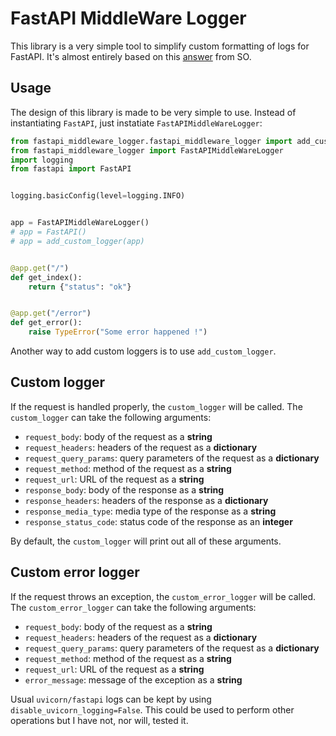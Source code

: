 # FastAPI MiddleWare Logger

This library is a very simple tool to simplify custom formatting of logs for FastAPI.
It's almost entirely based on this [answer](https://stackoverflow.com/a/73464007) from SO.

## Usage

The design of this library is made to be very simple to use. Instead of instantiating `FastAPI`, just instatiate `FastAPIMiddleWareLogger`:

```python
from fastapi_middleware_logger.fastapi_middleware_logger import add_custom_logger
from fastapi_middleware_logger import FastAPIMiddleWareLogger
import logging
from fastapi import FastAPI


logging.basicConfig(level=logging.INFO)


app = FastAPIMiddleWareLogger()
# app = FastAPI()
# app = add_custom_logger(app)


@app.get("/")
def get_index():
    return {"status": "ok"}


@app.get("/error")
def get_error():
    raise TypeError("Some error happened !")

```
Another way to add custom loggers is to use `add_custom_logger`.

## Custom logger

If the request is handled properly, the `custom_logger` will be called.
The `custom_logger` can take the following arguments:
- `request_body`: body of the request as a **string**
- `request_headers`: headers of the request as a **dictionary**
- `request_query_params`: query parameters of the request as a **dictionary**
- `request_method`: method of the request as a **string**
- `request_url`: URL of the request as a **string**
- `response_body`: body of the response as a **string**
- `response_headers`: headers of the response as a **dictionary**
- `response_media_type`: media type of the response as a **string**
- `response_status_code`: status code of the response as an **integer**

By default, the `custom_logger` will print out all of these arguments.


## Custom error logger

If the request throws an exception, the `custom_error_logger` will be called.
The `custom_error_logger` can take the following arguments:
- `request_body`: body of the request as a **string**
- `request_headers`: headers of the request as a **dictionary**
- `request_query_params`: query parameters of the request as a **dictionary**
- `request_method`: method of the request as a **string**
- `request_url`: URL of the request as a **string**
- `error_message`: message of the exception as a **string**


Usual `uvicorn/fastapi` logs can be kept by using `disable_uvicorn_logging=False`.
This could be used to perform other operations but I have not, nor will, tested it.
